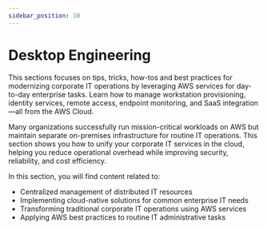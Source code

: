 ```yaml
---
sidebar_position: 10
---
```


# Desktop Engineering

This sections focuses on tips, tricks, how-tos and best practices for modernizing corporate IT operations by leveraging AWS services for day-to-day enterprise tasks. Learn how to manage workstation provisioning, identity services, remote access, endpoint monitoring, and SaaS integration—all from the AWS Cloud.

Many organizations successfully run mission-critical workloads on AWS but maintain separate on-premises infrastructure for routine IT operations. This section shows you how to unify your corporate IT services in the cloud, helping you reduce operational overhead while improving security, reliability, and cost efficiency.

In this section, you will find content related to:

- Centralized management of distributed IT resources
- Implementing cloud-native solutions for common enterprise IT needs
- Transforming traditional corporate IT operations using AWS services
- Applying AWS best practices to routine IT administrative tasks
